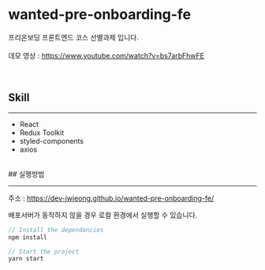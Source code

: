 # wanted-pre-onboarding-fe

프리온보딩 프론트엔드 코스 선별과제 입니다.
<br>
<br>
데모 영상 : https://www.youtube.com/watch?v=bs7arbFhwFE
<br>
<br>
<br>

## Skill

---

- React
- Redux Toolkit
- styled-components
- axios

<br>
## 실행방법

---

주소 : https://dev-jwjeong.github.io/wanted-pre-onboarding-fe/

배포서버가 동작하지 않을 경우 로컬 환경에서 실행할 수 있습니다.

```javascript
// Install the dependancies
npm install

// Start the project
yarn start
```
